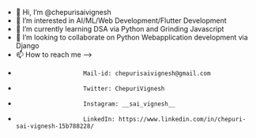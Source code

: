 - 👋 Hi, I’m @chepurisaivignesh
- 👀 I’m interested in AI/ML/Web Development/Flutter Development
- 🌱 I’m currently learning DSA via Python and Grinding Javascript
- 💞️ I’m looking to collaborate on Python Webapplication development via Django  
- 📫 How to reach me --> 
-                        Mail-id: chepurisaivignesh@gmail.com
-                        Twitter: ChepuriVignesh
-                        Instagram: __sai_vignesh__
-                        LinkedIn: https://www.linkedin.com/in/chepuri-sai-vignesh-15b788228/


